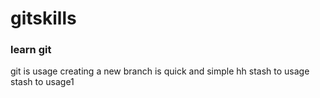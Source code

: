 # gitskills
### learn git 
git is usage
creating a new branch is quick and simple
hh
stash to usage
stash to usage1
